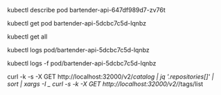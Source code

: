 kubectl describe pod bartender-api-647df989d7-zv76t

kubectl get pod bartender-api-5dcbc7c5d-lqnbz

kubectl get all

kubectl logs pod/bartender-api-5dcbc7c5d-lqnbz

kubectl logs -f pod/bartender-api-5dcbc7c5d-lqnbz

curl -k -s -X GET http://localhost:32000/v2/_catalog | jq '.repositories[]' | sort | xargs -I _ curl -s -k -X GET http://localhost:32000/v2/_/tags/list
